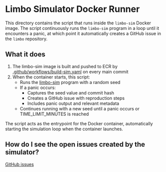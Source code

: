 # Limbo Simulator Docker Runner

This directory contains the script that runs inside the `limbo-sim` Docker image. The script continuously runs the `limbo-sim` program in a loop until it encounters a panic, at which point it automatically creates a GitHub issue in the `limbo` repository.

## What it does

1. The limbo-sim image is built and pushed to ECR by [.github/workflows/build-sim.yaml](../.github/workflows/build-sim.yaml) on every main commit
2. When the container starts, this script:
   - Runs the [limbo-sim](../simulator/) program with a random seed
   - If a panic occurs:
     - Captures the seed value and commit hash
     - Creates a GitHub issue with reproduction steps
     - Includes panic output and relevant metadata
   - Continues running with a new seed until a panic occurs or TIME_LIMIT_MINUTES is reached

The script acts as the entrypoint for the Docker container, automatically starting the simulation loop when the container launches.

## How do I see the open issues created by the simulator?

[GitHub issues](https://github.com/tursodatabase/turso/issues?q=is%3Aissue+is%3Aopen+label%3A%22automated%22)
